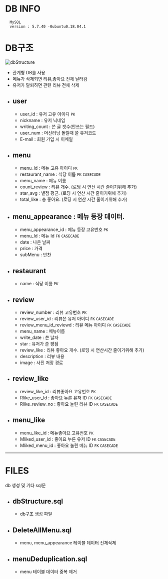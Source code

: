 # DB INFO

`  MySQL`  
`  version : 5.7.40 -0ubuntu0.18.04.1`

# DB구조

![dbStructure](https://user-images.githubusercontent.com/95959567/205449117-cd07eb22-1993-450a-afe2-8d1d95678ab1.png)

-   관계형 DB를 사용
-   메뉴가 삭제되면 리뷰,좋아요 전체 날라감
-   유저가 탈퇴하면 관련 리뷰 전체 삭제
-   ## user
    -   user_id : 유저 고유 아이디 `PK`
    -   nickname : 유저 닉네임
    -   writing_count : 쓴 글 갯수(안쓰는 필드)
    -   user_num : 머신러닝 돌릴때 쓸 유저코드
    -   E-mail : 회원 가입 시 이메일
-   ## menu
    -   menu_Id : 메뉴 고유 아이디 `PK`
    -   restaurant_name : 식당 이름 `FK` `CASECADE`
    -   menu_name : 메뉴 이름
    -   count_review : 리뷰 개수. (로딩 시 연산 시간 줄이기위해 추가)
    -   star_avg : 별점 평균. (로딩 시 연산 시간 줄이기위해 추가)
    -   total_like : 총 좋아요. (로딩 시 연산 시간 줄이기위해 추가)
-   ## menu_appearance : 메뉴 등장 데이터.
    -   menu_appearance_id : 메뉴 등장 고유번호 `PK`
    -   menu_Id : 메뉴 Id `FK` `CASECADE`
    -   date : 나온 날짜
    -   price : 가격
    -   subMenu : 반찬
-   ## restaurant
    -   name : 식당 이름 `PK`
-   ## review
    -   review_number : 리뷰 고유번호 `PK`
    -   review_user_id : 리뷰쓴 유저 아이디 `FK` `CASECADE`
    -   review_menu_id_reviewd : 리뷰 메뉴 아이디 `FK` `CASECADE`
    -   menu_name : 메뉴이름
    -   write_date : 쓴 날자
    -   star : 유저가 준 평점
    -   review_like : 리뷰 좋아요 개수. (로딩 시 연산시간 줄이기위해 추가)
    -   description : 리뷰 내용
    -   image : 사진 저장 경로
-   ## review_like
    -   review_like_id : 리뷰좋아요 고유번호 `PK`
    -   Rlike_user_Id : 좋아요 누른 유저 ID `FK` `CASECADE`
    -   Rlike_review_no : 좋아요 눌린 리뷰 ID `FK` `CASECADE`
-   ## menu_like
    -   menu_like_id : 메뉴좋아요 고유번호 `PK`
    -   Mliked_user_id : 좋아요 누른 유저 ID `FK` `CASECADE`
    -   Mliked_menu_id : 좋아요 눌린 메뉴 ID `FK` `CASECADE`

---

# FILES

db 생성 및 기타 sql문

-   ## dbStructure.sql
    -   db구조 생성 파일
-   ## DeleteAllMenu.sql
    -   menu, menu_appearance 테이블 데이터 전체삭제
-   ## menuDeduplication.sql
    -   menu 테이블 데이터 중복 제거
